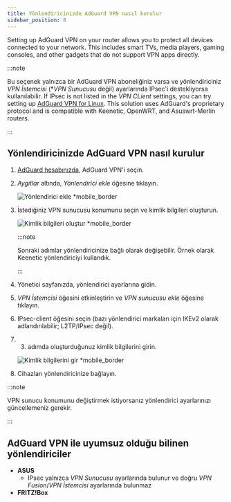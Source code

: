```yaml
---
title: Yönlendiricinizde AdGuard VPN nasıl kurulur
sidebar_position: 8
---
```


Setting up AdGuard VPN on your router allows you to protect all devices connected to your network. This includes smart TVs, media players, gaming consoles, and other gadgets that do not support VPN apps directly.

:::note

Bu seçenek yalnızca bir AdGuard VPN aboneliğiniz varsa ve yönlendiriciniz _VPN İstemcisi_ (\*_VPN Sunucusu_ değil) ayarlarında IPsec'i destekliyorsa kullanılabilir. If IPsec is not listed in the _VPN CLient_ settings, you can try setting up [AdGuard VPN for Linux](/adguard-vpn-for-linux/setting-up-on-a-router). This solution uses AdGuard's proprietary protocol and is compatible with Keenetic, OpenWRT, and Asuswrt-Merlin routers.

:::

## Yönlendiricinizde AdGuard VPN nasıl kurulur

1. [AdGuard hesabınızda](https://auth.adguard.com/login.html), AdGuard VPN'i seçin.

2. _Aygıtlar_ altında, _Yönlendirici ekle_ öğesine tıklayın.

    ![Yönlendirici ekle \*mobile_border](https://cdn.adguardvpn.com/content/kb/vpn/general/2_year.jpg)

3. İstediğiniz VPN sunucusu konumunu seçin ve kimlik bilgileri oluşturun.

    ![Kimlik bilgileri oluştur \*mobile_border](https://cdn.adguardvpn.com/content/kb/vpn/general/configure_router.png)

    :::note

    Sonraki adımlar yönlendiricinize bağlı olarak değişebilir. Örnek olarak Keenetic yönlendiriciyi kullandık.

    :::

4. Yönetici sayfanızda, yönlendirici ayarlarına gidin.

5. _VPN İstemcisi_ öğesini etkinleştirin ve _VPN sunucusu ekle_ öğesine tıklayın.

6. IPsec-client öğesini seçin (bazı yönlendirici markaları için IKEv2 olarak adlandırılabilir; L2TP/IPsec değil).

7. 3. adımda oluşturduğunuz kimlik bilgilerini girin.

    ![Kimlik bilgilerini gir \*mobile_border](https://cdn.adguardvpn.com/content/kb/vpn/general/vpn_connection.jpg)

8. Cihazları yönlendiricinize bağlayın.

:::note

VPN sunucu konumunu değiştirmek istiyorsanız yönlendirici ayarlarınızı güncellemeniz gerekir.

:::

## AdGuard VPN ile uyumsuz olduğu bilinen yönlendiriciler

- **ASUS**
    - IPsec yalnızca _VPN Sunucusu_ ayarlarında bulunur ve doğru _VPN Fusion_/_VPN İstemcisi_ ayarlarında bulunmaz
- **FRITZ!Box**
